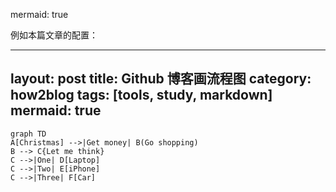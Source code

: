 mermaid: true

例如本篇文章的配置：

---
layout: post
title: Github 博客画流程图
category: how2blog
tags: [tools, study, markdown]
mermaid: true
---
```mermaid
graph TD
A[Christmas] -->|Get money| B(Go shopping)
B --> C{Let me think}
C -->|One| D[Laptop]
C -->|Two| E[iPhone]
C -->|Three| F[Car]
```
